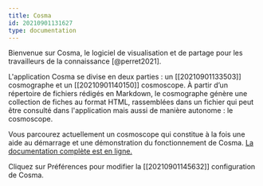 ```yaml
---
title: Cosma
id: 20210901131627
type: documentation
---
```


Bienvenue sur Cosma, le logiciel de visualisation et de partage pour les travailleurs de la connaissance [@perret2021].

L'application Cosma se divise en deux parties : un [[20210901133503]] cosmographe et un [[20210901140150]] cosmoscope. À partir d’un répertoire de fichiers rédigés en Markdown, le cosmographe génère une collection de fiches au format HTML, rassemblées dans un fichier qui peut être consulté dans l'application mais aussi de manière autonome : le cosmoscope.

Vous parcourez actuellement un cosmoscope qui constitue à la fois une aide au démarrage et une démonstration du fonctionnement de Cosma. [La documentation complète est en ligne.](https://graphlab-fr.github.io/cosma/fr.html)

Cliquez sur Préférences pour modifier la [[20210901145632]] configuration de Cosma.